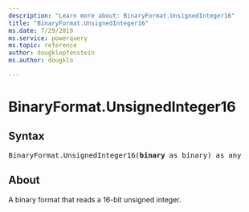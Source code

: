```yaml
---
description: "Learn more about: BinaryFormat.UnsignedInteger16"
title: "BinaryFormat.UnsignedInteger16"
ms.date: 7/29/2019
ms.service: powerquery
ms.topic: reference
author: dougklopfenstein
ms.author: dougklo

---
```

# BinaryFormat.UnsignedInteger16

## Syntax

<pre>
BinaryFormat.UnsignedInteger16(<b>binary</b> as binary) as any 
</pre> 
  
## About  
A binary format that reads a 16-bit unsigned integer. 
  
